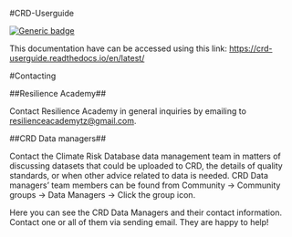 #CRD-Userguide

[![Generic badge](https://img.shields.io/badge/<update>-<Status>-<COLOR>.svg)](https://crd-userguide.readthedocs.io/en/latest/)

This documentation have can be accessed using this link: https://crd-userguide.readthedocs.io/en/latest/

#Contacting

##Resilience Academy##

Contact Resilience Academy in general inquiries by emailing to resilienceacademytz@gmail.com.


##CRD Data managers##

Contact the Climate Risk Database data management team in matters of discussing datasets that could be uploaded to CRD, the details of quality standards, or when other advice related to data is needed. CRD Data managers’ team members can be found from Community → Community groups → Data Managers → Click the group icon.

Here you can see the CRD Data Managers and their contact information. Contact one or all of them via sending email. They are happy to help!
